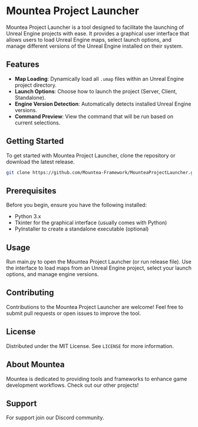 # Mountea Project Launcher

Mountea Project Launcher is a tool designed to facilitate the launching of Unreal Engine projects with ease. It provides a graphical user interface that allows users to load Unreal Engine maps, select launch options, and manage different versions of the Unreal Engine installed on their system.

## Features

- **Map Loading**: Dynamically load all `.umap` files within an Unreal Engine project directory.
- **Launch Options**: Choose how to launch the project (Server, Client, Standalone).
- **Engine Version Detection**: Automatically detects installed Unreal Engine versions.
- **Command Preview**: View the command that will be run based on current selections.

## Getting Started

To get started with Mountea Project Launcher, clone the repository or download the latest release.

```bash
git clone https://github.com/Mountea-Framework/MounteaProjectLauncher.git
```

## Prerequisites
Before you begin, ensure you have the following installed:

- Python 3.x
- Tkinter for the graphical interface (usually comes with Python)
- PyInstaller to create a standalone executable (optional)

## Usage
Run main.py to open the Mountea Project Launcher (or run release file). Use the interface to load maps from an Unreal Engine project, select your launch options, and manage engine versions.

## Contributing
Contributions to the Mountea Project Launcher are welcome! Feel free to submit pull requests or open issues to improve the tool.

## License
Distributed under the MIT License. See `LICENSE` for more information.

## About Mountea
Mountea is dedicated to providing tools and frameworks to enhance game development workflows. Check out our other projects!

## Support
For support join our Discord community.